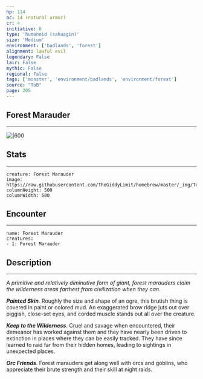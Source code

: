 ```yaml
---
hp: 114
ac: 14 (natural armor)
cr: 4
initiative: 0
type: 'humanoid (sahuagin)'    
size: 'Medium'
environment: ['badlands', 'forest']
alignment: lawful evil
legendary: False
lair: False
mythic: False
regional: False
tags: ['monster', 'environment/badlands', 'environment/forest']
source: "ToB"
page: 205
---
```


## Forest Marauder
---

![|600](https://raw.githubusercontent.com/TheGiddyLimit/homebrew/master/_img/ToB/Forest%20Marauder.webp)

## Stats
---

```statblock
creature: Forest Marauder
image: https://raw.githubusercontent.com/TheGiddyLimit/homebrew/master/_img/ToB/token/Forest%20Marauder.png
columnHeight: 500
columnWidth: 500
```

## Encounter
---

```encounter-table
name: Forest Marauder
creatures:
- 1: Forest Marauder
```

## Description
---
_A primitive and relatively diminutive form of giant, forest marauders claim the wilderness areas farthest from civilization when they can._

**_Painted Skin_**. Roughly the size and shape of an ogre, this brutish thing is covered in paint or colored mud. An exaggerated brow ridge juts out over piggish, close-set eyes, and corded muscle stands out all over the creature.

**_Keep to the Wilderness_**. Cruel and savage when encountered, their demeanor has worked against them and they have nearly been driven to extinction in places where they can be easily tracked. They have since learned to raid far from their hidden homes, leading to sightings in unexpected places.

**_Orc Friends_**. Forest marauders get along well with orcs and goblins, who appreciate their brute strength and their skill at night raids.






